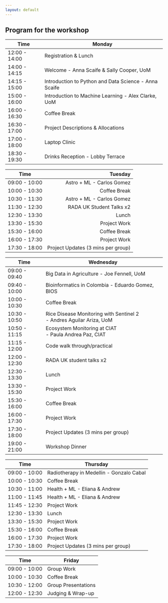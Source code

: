 ```yaml
---
layout: default
---
```


## Program for the workshop


| Time             | Monday    |
| -----------------|-----------|
| 12:00 - 14:00    |  Registration & Lunch  | 
| 14:00 - 14:15    |  Welcome - Anna Scaife & Sally Cooper, UoM | 
| 14:15 - 15:00    |  Introduction to Python and Data Science - Anna Scaife | 
| 15:00 - 16:00    |  Introduction to Machine Learning - Alex Clarke, UoM |  
| 16:00 - 16:30    |  Coffee Break |  
| 16:30 - 17:00    |   Project Descriptions & Allocations  | 
| 17:00 - 18:00    |   Laptop Clinic    |
| 18:30 - 19:30    |   Drinks Reception - Lobby Terrace  |

| Time             | Tuesday   |
| -----------------|-----------:|
| 09:00 - 10:00    |   Astro + ML - Carlos Gomez          | 
| 10:00 - 10:30    |   Coffee Break                        |
| 10:30 - 11:30    |   Astro + ML - Carlos Gomez         | 
| 11:30 - 12:30    |   RADA UK Student Talks x2          | 
| 12:30 - 13:30    |   Lunch                             | 
| 13:30 - 15:30    |  Project Work                          | 
| 15:30 - 16:00    |  Coffee Break                           |  
| 16:00 - 17:30    |   Project Work                          | 
| 17:30 - 18:00    |   Project Updates (3 mins per group)     |

| Time             | Wednesday |
| -----------------|-----------|
| 09:00 - 09:40    |   Big Data in Agriculture - Joe Fennell, UoM      | 
| 09:40 - 10:00    |   Bioinformatics in Colombia - Eduardo Gomez, BIOS |
| 10:00 - 10:30    |   Coffee Break       |
| 10:30 - 10:50    |  Rice Disease Monitoring with Sentinel 2 <br /> - Andres Aguilar Ariza, UoM   | 
| 10:50 - 11:15    |  Ecosystem Monitoring at CIAT <br /> - Paula Andrea Paz, CIAT |
| 11:15 - 12:00    |   Code walk through/practical  | 
| 12:00 - 12:30    |   RADA UK student talks x2  | 
| 12:30 - 13:30    |   Lunch        |
| 13:30 - 15:30    |  Project Work   | 
| 15:30 - 16:00    |  Coffee Break |  
| 16:00 - 17:30   |   Project Work  | 
| 17:30 - 18:00    |   Project Updates (3 mins per group)   |
| 19:00 - 21:00    |  Workshop Dinner     | 

| Time             | Thursday  |
| -----------------|-----------|
| 09:00 - 10:00    |   Radiotherapy in Medellin - Gonzalo Cabal   | 
| 10:00 - 10:30    |   Coffee Break     |
| 10:30 - 11:00    |   Health + ML - Eliana & Andrew   | 
| 11:00 - 11:45    |   Health + ML - Eliana & Andrew   | 
| 11:45 - 12:30    |   Project Work     | 
| 12:30 - 13:30    |   Lunch        | 
| 13:30 - 15:30    |  Project Work   | 
| 15:30 - 16:00    |  Coffee Break |  
| 16:00 - 17:30   |   Project Work  | 
| 17:30 - 18:00    |   Project Updates (3 mins per group)   |

| Time             | Friday    |
| -----------------|-----------|
| 09:00 - 10:00    | Group Work    | 
| 10:00 - 10:30    | Coffee Break    |
| 10:30 - 12:00    | Group Presentations   | 
| 12:00 - 12:30    | Judging & Wrap-up    | 

